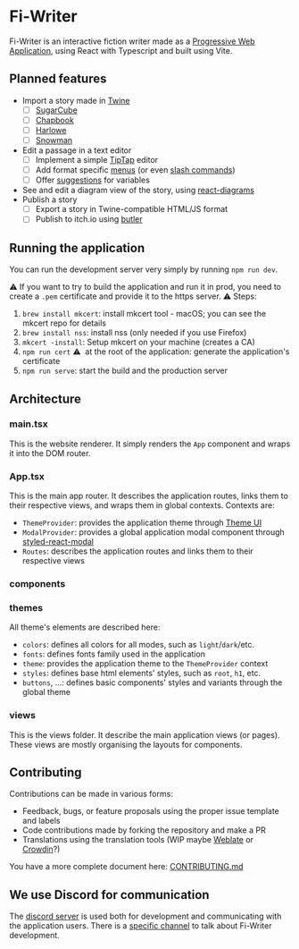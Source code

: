 # Fi-Writer

Fi-Writer is an interactive fiction writer made as a [Progressive Web Application](https://developer.mozilla.org/en-US/docs/Web/Progressive_web_apps), using React with Typescript and built using Vite.

## Planned features

- Import a story made in [Twine](https://twinery.org/)
  - [ ] [SugarCube](https://www.motoslave.net/sugarcube/2/)
  - [ ] [Chapbook](https://klembot.github.io/chapbook/)
  - [ ] [Harlowe](https://twine2.neocities.org/)
  - [ ] [Snowman](https://videlais.github.io/snowman/2/)
- Edit a passage in a text editor
  - [ ] Implement a simple [TipTap](https://tiptap.dev/) editor
  - [ ] Add format specific [menus](https://tiptap.dev/guide/menus#menus) (or even [slash commands](https://tiptap.dev/guide/menus#slash-commands))
  - [ ] Offer [suggestions](https://tiptap.dev/api/utilities/suggestion) for variables
- See and edit a diagram view of the story, using [react-diagrams](https://github.com/projectstorm/react-diagrams)
- Publish a story
  - [ ] Export a story in Twine-compatible HTML/JS format
  - [ ] Publish to itch.io using [butler](https://itch.io/docs/butler/)

## Running the application

You can run the development server very simply by running `npm run dev`.

⚠️ If you want to try to build the application and run it in prod, you need to create a `.pem` certificate and provide it to the https server. ⚠️
Steps:

1. `brew install mkcert`: install mkcert tool - macOS; you can see the mkcert repo for details
2. `brew install nss`: install nss (only needed if you use Firefox)
3. `mkcert -install`: Setup mkcert on your machine (creates a CA)
4. `npm run cert` ⚠ ️ at the root of the application: generate the application's certificate
5. `npm run serve`: start the build and the production server

## Architecture

### main.tsx

This is the website renderer. It simply renders the `App` component and wraps it into the DOM router.

### App.tsx

This is the main app router. It describes the application routes, links them to their respective views, and wraps them in global contexts.
Contexts are:

- `ThemeProvider`: provides the application theme through [Theme UI](https://theme-ui.com/)
- `ModalProvider`: provides a global application modal component through [styled-react-modal](https://github.com/AlexanderRichey/styled-react-modal)
- `Routes`: describes the application routes and links them to their respective views

### components

### themes

All theme's elements are described here:

- `colors`: defines all colors for all modes, such as `light`/`dark`/etc.
- `fonts`: defines fonts family used in the application
- `theme`: provides the application theme to the `ThemeProvider` context
- `styles`: defines base html elements' styles, such as `root`, `h1`, etc.
- `buttons`, ...: defines basic components' styles and variants through the global theme

### views

This is the views folder. It describe the main application views (or pages). These views are mostly organising the layouts for components.

## Contributing

Contributions can be made in various forms:

- Feedback, bugs, or feature proposals using the proper issue template and labels
- Code contributions made by forking the repository and make a PR
- Translations using the translation tools (WIP maybe [Weblate](https://weblate.org/) or [Crowdin](https://crowdin.com/)?)

You have a more complete document here: [CONTRIBUTING.md](./CONTRIBUTING.md)

## We use Discord for communication

The [discord server](https://discord.gg/TCCbb5qFC8) is used both for development and communicating with the application users. There is a [specific channel](https://discord.com/channels/966586970966986762/966587028990988329) to talk about Fi-Writer development.

